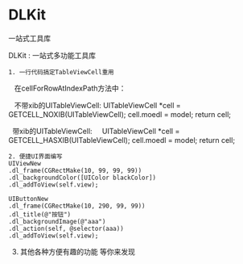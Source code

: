 # DLKit
一站式工具库

DLKit : 一站式多功能工具库

    1. 一行代码搞定TableViewCell重用
    在cellForRowAtIndexPath方法中：
      
    不带xib的UITableViewCell:
      UITableViewCell *cell = GETCELL_NOXIB(UITableViewCell);
      cell.moedl = model;
      return cell;
    
    带xib的UITableViewCell:
      UITableViewCell *cell = GETCELL_HASXIB(UITableViewCell);
      cell.moedl = model;
      return cell;
    

    2. 便捷UI界面编写
    UIViewNew
    .dl_frame(CGRectMake(10, 99, 99, 99))
    .dl_backgroundColor([UIColor blackColor])
    .dl_addToView(self.view);
    
    UIButtonNew
    .dl_frame(CGRectMake(10, 290, 99, 99))
    .dl_title(@"按钮")
    .dl_backgroundImage(@"aaa")
    .dl_action(self, @selector(aaa))
    .dl_addToView(self.view);
   
   3. 其他各种方便有趣的功能 等你来发现
   
   
